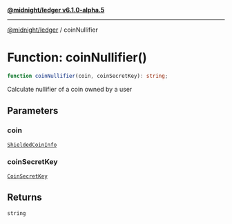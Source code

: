 [**@midnight/ledger v6.1.0-alpha.5**](../README.md)

***

[@midnight/ledger](../globals.md) / coinNullifier

# Function: coinNullifier()

```ts
function coinNullifier(coin, coinSecretKey): string;
```

Calculate nullifier of a coin owned by a user

## Parameters

### coin

[`ShieldedCoinInfo`](../type-aliases/ShieldedCoinInfo.md)

### coinSecretKey

[`CoinSecretKey`](../classes/CoinSecretKey.md)

## Returns

`string`
